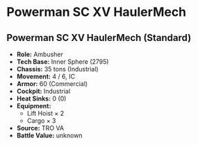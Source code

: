 # Powerman SC XV HaulerMech
## Powerman SC XV HaulerMech (Standard)
- **Role:** Ambusher
- **Tech Base:** Inner Sphere (2795)
- **Chassis:** 35 tons (Industrial)
- **Movement:** 4 / 6, IC
- **Armor:** 60 (Commercial)
- **Cockpit:** Industrial
- **Heat Sinks:** 0 (0)
- **Equipment:**
  - Lift Hoist × 2
  - Cargo × 3
- **Source:** TRO VA
- **Battle Value:** unknown

